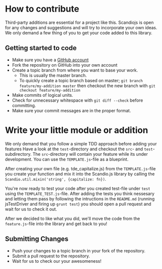 # How to contribute

Third-party additions are essential for a project like this. Scandiojs is open for any changes and suggestions and will try to incorporate your own ideas.
We only demand a few thing of you to get your code added to this library.

## Getting started to code

* Make sure you have a [GitHub account](https://github.com/signup/free)
* Fork the repository on GitHub into your own account
* Create a topic branch from where you want to base your work.
  * This is usually the master branch.
  * To quickly create a topic branch based on master; `git branch
    feature/my-addition master` then checkout the new branch with `git checkout feature/my-addition`
* Make commits of logical units.
* Check for unnecessary whitespace with `git diff --check` before committing.
* Make sure your commit messages are in the proper format.

# Write your little module or addition

We only demand that you follow a simple TDD approach before adding your features
Have a look at the `test`-directory and checkout the `src`- and `test`-subdirectory. The `src`-directory will contain your feature while its under development. You can use the `TEMPLATE.js`-file as a blueprint.

After creating your own file (e.g. tde_capitalize.js) from the `TEMPLATE.js`-file you create your function and mix it into the Scandio.js library by calling the `Scandio.util.mixin('string', {capitalize: fn})`.

You're now ready to test your code after you created test-file under `test` using the `TEMPLATE_TEST.js`-file. After adding the tests you think nessesary and letting them pass by following the intructions in the `README.md` (running jsTestDriver and firing up `grunt test`) you should open a pull request and wait for us to check it out.

After we decided to like what you did, we'll move the code from the `feature.js`-file into the library and get back to you!

## Submitting Changes

* Push your changes to a topic branch in your fork of the repository.
* Submit a pull request to the repository.
* Wait for us to check our your awesomeness!